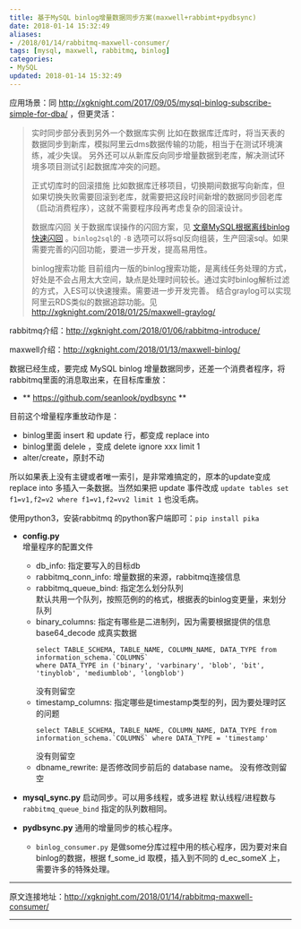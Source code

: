 ```yaml
---
title: 基于MySQL binlog增量数据同步方案(maxwell+rabbimt+pydbsync)
date: 2018-01-14 15:32:49
aliases:
- /2018/01/14/rabbitmq-maxwell-consumer/
tags: [mysql, maxwell, rabbitmq, binlog]
categories:
- MySQL
updated: 2018-01-14 15:32:49
---
```


应用场景：同 http://xgknight.com/2017/09/05/mysql-binlog-subscribe-simple-for-dba/ ，但更灵活：
> 实时同步部分表到另外一个数据库实例 
> 比如在数据库迁库时，将当天表的数据同步到新库，模拟阿里云dms数据传输的功能，相当于在测试环境演练，减少失误。 
> 另外还可以从新库反向同步增量数据到老库，解决测试环境多项目测试引起数据库冲突的问题。
>
> 正式切库时的回滚措施 
> 比如数据库迁移项目，切换期间数据写向新库，但如果切换失败需要回滚到老库，就需要把这段时间新增的数据同步回老库（启动消费程序），这就不需要程序段再考虑复杂的回滚设计。
>
> 数据库闪回 
> 关于数据库误操作的闪回方案，见 [文章MySQL根据离线binlog快速闪回](http://xgknight.com/2017/03/03/mysql-flashback_use_purged-binlog/) 。`binlog2sql`的 `-B` 选项可以将sql反向组装，生产回滚sql。如果需要完善的闪回功能，要进一步开发，提高易用性。
>
> binlog搜索功能 
> 目前组内一版的binlog搜索功能，是离线任务处理的方式，好处是不会占用太大空间，缺点是处理时间较长。通过实时binlog解析过滤的方式，入ES可以快速搜索。需要进一步开发完善。
> 结合graylog可以实现阿里云RDS类似的数据追踪功能。见 http://xgknight.com/2018/01/25/maxwell-graylog/ 

rabbitmq介绍：http://xgknight.com/2018/01/06/rabbitmq-introduce/

maxwell介绍：http://xgknight.com/2018/01/13/maxwell-binlog/

数据已经生成，要完成 MySQL binlog 增量数据同步，还差一个消费者程序，将rabbitmq里面的消息取出来，在目标库重放：
- ** https://github.com/seanlook/pydbsync **

目前这个增量程序重放动作是：
- binlog里面 insert 和 update 行，都变成 replace into 
- binlog里面 delele ，变成 delete ignore xxx limit 1
- alter/create，原封不动

所以如果表上没有主键或者唯一索引，是非常难搞定的，原本的update变成 replace into 多插入一条数据。当然如果把 update 事件改成 `update tables set f1=v1,f2=v2 where f1=v1,f2=vv2 limit 1` 也没毛病。

使用python3，安装rabbitmq 的python客户端即可：`pip install pika`
<!-- more -->

- **config.py**  
  增量程序的配置文件
  - db_info: 指定要写入的目标db
  - rabbitmq_conn_info: 增量数据的来源，rabbitmq连接信息 
  - rabbitmq_queue_bind: 指定怎么划分队列  
    默认共用一个队列，按照范例的的格式，根据表的binlog变更量，来划分队列
  - binary_columns: 指定有哪些是二进制列，因为需要根据提供的信息 base64_decode 成真实数据
    ```
    select TABLE_SCHEMA, TABLE_NAME, COLUMN_NAME, DATA_TYPE from information_schema.`COLUMNS` 
    where DATA_TYPE in ('binary', 'varbinary', 'blob', 'bit', 'tinyblob', 'mediumblob', 'longblob')
    ```
    没有则留空
  - timestamp_columns: 指定哪些是timestamp类型的列，因为要处理时区的问题
    ```
    select TABLE_SCHEMA, TABLE_NAME, COLUMN_NAME, DATA_TYPE from information_schema.`COLUMNS` where DATA_TYPE = 'timestamp'
    ```
    没有则留空
  - dbname_rewrite: 是否修改同步前后的 database name。
    没有修改则留空
    
- **mysql_sync.py**
  启动同步。可以用多线程，或多进程
  默认线程/进程数与 `rabbitmq_queue_bind` 指定的队列数相同。

- **pydbsync.py**
  通用的增量同步的核心程序。
  - `binlog_consumer.py` 是做some分库过程中用的核心程序，因为要对来自binlog的数据，根据 f_some_id 取模，插入到不同的 d_ec_someX 上，需要许多的特殊处理。


---

原文连接地址：http://xgknight.com/2018/01/14/rabbitmq-maxwell-consumer/

---
